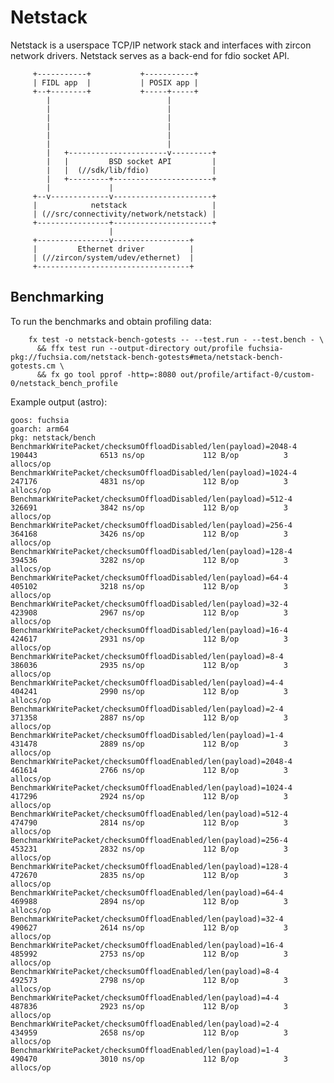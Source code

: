 # Netstack

Netstack is a userspace TCP/IP network stack and interfaces with zircon
network drivers.
Netstack serves as a back-end for fdio socket API.

```
     +-----------+           +-----------+
     | FIDL app  |           | POSIX app |
     +--+--------+           +-----+-----+
        |                          |
        |                          |
        |                          |
        |                          |
        |                          |
        |                          |
        |   +----------------------v---------+
        |   |         BSD socket API         |
        |   |  (//sdk/lib/fdio)              |
        |   +---------+----------------------+
        |             |
     +--v-------------v----------------------+
     |            netstack                   |
     | (//src/connectivity/network/netstack) |
     +----------------+----------------------+
                      |
     +----------------v-----------------+
     |         Ethernet driver          |
     | (//zircon/system/udev/ethernet)  |
     +----------------------------------+
```

## Benchmarking

To run the benchmarks and obtain profiling data:

```shell
    fx test -o netstack-bench-gotests -- --test.run - --test.bench - \
      && ffx test run --output-directory out/profile fuchsia-pkg://fuchsia.com/netstack-bench-gotests#meta/netstack-bench-gotests.cm \
      && fx go tool pprof -http=:8080 out/profile/artifact-0/custom-0/netstack_bench_profile
```

Example output (astro):

    goos: fuchsia
    goarch: arm64
    pkg: netstack/bench
    BenchmarkWritePacket/checksumOffloadDisabled/len(payload)=2048-4                  190443              6513 ns/op             112 B/op          3 allocs/op
    BenchmarkWritePacket/checksumOffloadDisabled/len(payload)=1024-4                  247176              4831 ns/op             112 B/op          3 allocs/op
    BenchmarkWritePacket/checksumOffloadDisabled/len(payload)=512-4                   326691              3842 ns/op             112 B/op          3 allocs/op
    BenchmarkWritePacket/checksumOffloadDisabled/len(payload)=256-4                   364168              3426 ns/op             112 B/op          3 allocs/op
    BenchmarkWritePacket/checksumOffloadDisabled/len(payload)=128-4                   394536              3282 ns/op             112 B/op          3 allocs/op
    BenchmarkWritePacket/checksumOffloadDisabled/len(payload)=64-4                    405102              3218 ns/op             112 B/op          3 allocs/op
    BenchmarkWritePacket/checksumOffloadDisabled/len(payload)=32-4                    423908              2967 ns/op             112 B/op          3 allocs/op
    BenchmarkWritePacket/checksumOffloadDisabled/len(payload)=16-4                    424617              2931 ns/op             112 B/op          3 allocs/op
    BenchmarkWritePacket/checksumOffloadDisabled/len(payload)=8-4                     386036              2935 ns/op             112 B/op          3 allocs/op
    BenchmarkWritePacket/checksumOffloadDisabled/len(payload)=4-4                     404241              2990 ns/op             112 B/op          3 allocs/op
    BenchmarkWritePacket/checksumOffloadDisabled/len(payload)=2-4                     371358              2887 ns/op             112 B/op          3 allocs/op
    BenchmarkWritePacket/checksumOffloadDisabled/len(payload)=1-4                     431478              2889 ns/op             112 B/op          3 allocs/op
    BenchmarkWritePacket/checksumOffloadEnabled/len(payload)=2048-4                   461614              2766 ns/op             112 B/op          3 allocs/op
    BenchmarkWritePacket/checksumOffloadEnabled/len(payload)=1024-4                   417296              2924 ns/op             112 B/op          3 allocs/op
    BenchmarkWritePacket/checksumOffloadEnabled/len(payload)=512-4                    474790              2814 ns/op             112 B/op          3 allocs/op
    BenchmarkWritePacket/checksumOffloadEnabled/len(payload)=256-4                    453231              2832 ns/op             112 B/op          3 allocs/op
    BenchmarkWritePacket/checksumOffloadEnabled/len(payload)=128-4                    472670              2835 ns/op             112 B/op          3 allocs/op
    BenchmarkWritePacket/checksumOffloadEnabled/len(payload)=64-4                     469988              2894 ns/op             112 B/op          3 allocs/op
    BenchmarkWritePacket/checksumOffloadEnabled/len(payload)=32-4                     490627              2614 ns/op             112 B/op          3 allocs/op
    BenchmarkWritePacket/checksumOffloadEnabled/len(payload)=16-4                     485992              2753 ns/op             112 B/op          3 allocs/op
    BenchmarkWritePacket/checksumOffloadEnabled/len(payload)=8-4                      492573              2798 ns/op             112 B/op          3 allocs/op
    BenchmarkWritePacket/checksumOffloadEnabled/len(payload)=4-4                      487836              2923 ns/op             112 B/op          3 allocs/op
    BenchmarkWritePacket/checksumOffloadEnabled/len(payload)=2-4                      434959              2658 ns/op             112 B/op          3 allocs/op
    BenchmarkWritePacket/checksumOffloadEnabled/len(payload)=1-4                      490470              3010 ns/op             112 B/op          3 allocs/op
